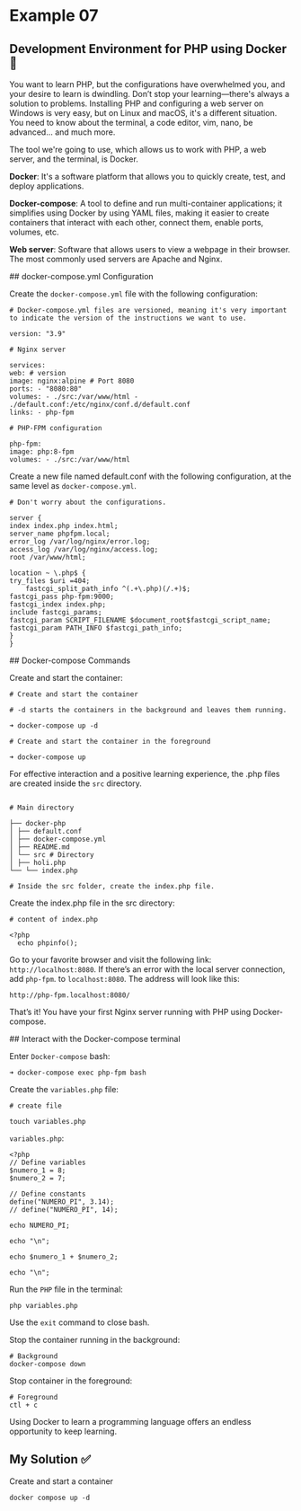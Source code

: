 # Example 07

## Development Environment for PHP using Docker 🐳

You want to learn PHP, but the configurations have overwhelmed you, and your desire to learn is dwindling. Don’t stop your learning—there's always a solution to problems. Installing PHP and configuring a web server on Windows is very easy, but on Linux and macOS, it's a different situation. You need to know about the terminal, a code editor, vim, nano, be advanced... and much more.

The tool we're going to use, which allows us to work with PHP, a web server, and the terminal, is Docker.

**Docker**: It's a software platform that allows you to quickly create, test, and deploy applications.

**Docker-compose**: A tool to define and run multi-container applications; it simplifies using Docker by using YAML files, making it easier to create containers that interact with each other, connect them, enable ports, volumes, etc.

**Web server**: Software that allows users to view a webpage in their browser. The most commonly used servers are Apache and Nginx.

## docker-compose.yml Configuration

Create the `docker-compose.yml` file with the following configuration:

```
# Docker-compose.yml files are versioned, meaning it's very important to indicate the version of the instructions we want to use.

version: "3.9"

# Nginx server

services:
web: # version
image: nginx:alpine # Port 8080
ports: - "8080:80"
volumes: - ./src:/var/www/html - ./default.conf:/etc/nginx/conf.d/default.conf
links: - php-fpm

# PHP-FPM configuration

php-fpm:
image: php:8-fpm
volumes: - ./src:/var/www/html

```

Create a new file named default.conf with the following configuration, at the same level as `docker-compose.yml`.

```
# Don't worry about the configurations.

server {
index index.php index.html;
server_name phpfpm.local;
error_log /var/log/nginx/error.log;
access_log /var/log/nginx/access.log;
root /var/www/html;

location ~ \.php$ {
try_files $uri =404;
    fastcgi_split_path_info ^(.+\.php)(/.+)$;
fastcgi_pass php-fpm:9000;
fastcgi_index index.php;
include fastcgi_params;
fastcgi_param SCRIPT_FILENAME $document_root$fastcgi_script_name;
fastcgi_param PATH_INFO $fastcgi_path_info;
}
}

```

## Docker-compose Commands

Create and start the container:

```
# Create and start the container

# -d starts the containers in the background and leaves them running.

➜ docker-compose up -d
```

```
# Create and start the container in the foreground

➜ docker-compose up
```

For effective interaction and a positive learning experience, the .php files are created inside the `src` directory.

```

# Main directory

├── docker-php
│ ├── default.conf
│ ├── docker-compose.yml
│ ├── README.md
│ └── src # Directory
│ ├── holi.php
└── └── index.php

# Inside the src folder, create the index.php file.
```

Create the index.php file in the src directory:

```
# content of index.php

<?php
  echo phpinfo();

```

Go to your favorite browser and visit the following link: `http://localhost:8080`. If there’s an error with the local server connection, add `php-fpm`. to `localhost:8080`. The address will look like this:

```
http://php-fpm.localhost:8080/
```

That’s it! You have your first Nginx server running with PHP using Docker-compose.

## Interact with the Docker-compose terminal

Enter `Docker-compose` bash:

```
➜ docker-compose exec php-fpm bash
```

Create the `variables.php` file:

```
# create file

touch variables.php
```

`variables.php`:

```
<?php
// Define variables
$numero_1 = 8;
$numero_2 = 7;

// Define constants
define("NUMERO_PI", 3.14);
// define("NUMERO_PI", 14);

echo NUMERO_PI;

echo "\n";

echo $numero_1 + $numero_2;

echo "\n";

```

Run the `PHP` file in the terminal:

```
php variables.php
```

Use the `exit` command to close bash.

Stop the container running in the background:

```
# Background
docker-compose down
```

Stop container in the foreground:

```
# Foreground
ctl + c
```

Using Docker to learn a programming language offers an endless opportunity to keep learning.



## My Solution ✅

Create and start a container

```
docker compose up -d
```